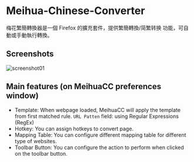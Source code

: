 Meihua-Chinese-Converter
========================

梅花繁簡轉換器是一個 Firefox 的擴充套件，提供繁簡轉換/简繁转换 功能，可自動或手動執行轉換。

## Screenshots
![screenshot01](https://addons.cdn.mozilla.net/user-media/previews/full/173/173949.png)

## Main features (on MeihuaCC preferences window)
 - Template:
When webpage loaded, MeihuaCC will apply the template from first matched rule. `URL Patten` field: using Regular Expressions (RegEx)
 - Hotkey:
You can assign hotkeys to convert page.
 - Mapping Table:
You can configure different mapping table for different type of websites.
 - Toolbar Button:
You can configure the action to perform when clicked on the toolbar button.